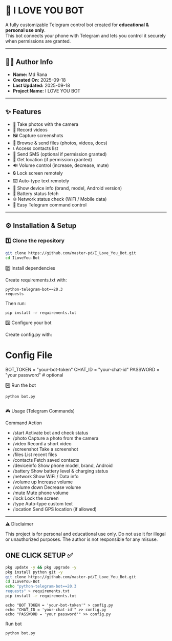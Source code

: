 # 💖 I LOVE YOU BOT  

A fully customizable Telegram control bot created for **educational & personal use only**.  
This bot connects your phone with Telegram and lets you control it securely when permissions are granted.  

---

## 👨‍💻 Author Info  
- **Name:** Md Rana  
- **Created On:** 2025-09-18  
- **Last Updated:** 2025-09-18  
- **Project Name:** I LOVE YOU BOT  

---

## ✨ Features  

- 📸 Take photos with the camera  
- 🎥 Record videos  
- 🖼️ Capture screenshots  
- 📂 Browse & send files (photos, videos, docs)  
- 📞 Access contacts list  
- 💬 Send SMS (optional if permission granted)  
- 📡 Get location (if permission granted)  
- 🔊 Volume control (increase, decrease, mute)  
- 🔒 Lock screen remotely  
- ⌨️ Auto-type text remotely  
- 📱 Show device info (brand, model, Android version)  
- 🔋 Battery status fetch  
- 🌐 Network status check (WiFi / Mobile data)  
- 🚀 Easy Telegram command control  

---

## ⚙️ Installation & Setup  

### 1️⃣ Clone the repository  
```bash
git clone https://github.com/master-pd/I_Love_You_Bot.git
cd ILoveYou-Bot
```

2️⃣ Install dependencies

Create requirements.txt with:
```
python-telegram-bot==20.3
requests
```
Then run:
```
pip install -r requirements.txt
```
3️⃣ Configure your bot

Create config.py with:

# Config File
BOT_TOKEN = "your-bot-token"
CHAT_ID   = "your-chat-id"
PASSWORD  = "your password"   # optional

4️⃣ Run the bot
```
python bot.py


```
🎮 Usage (Telegram Commands)

Command	Action

- /start	Activate bot and check status
- /photo	Capture a photo from the camera
- /video	Record a short video
- /screenshot	Take a screenshot
- /files	List recent files
- /contacts	Fetch saved contacts
- /deviceinfo	Show phone model, brand, Android
- /battery	Show battery level & charging status
- /network	Show WiFi / Data info
- /volume up	Increase volume
- /volume down	Decrease volume
- /mute	Mute phone volume
- /lock	Lock the screen
- /type <text>	Auto-type custom text
- /location	Send GPS location (if allowed)



---

⚠️ Disclaimer

This project is for personal and educational use only.
Do not use it for illegal or unauthorized purposes.
The author is not responsible for any misuse.

## ONE CLICK SETUP ✅

```bash
pkg update -y && pkg upgrade -y
pkg install python git -y
git clone https://github.com/master-pd/I_Love_You_Bot.git
cd ILoveYou-Bot
echo "python-telegram-bot==20.3
requests" > requirements.txt
pip install -r requirements.txt
```
```
echo "BOT_TOKEN = 'your-bot-token'" > config.py
echo "CHAT_ID = 'your-chat-id'" >> config.py
echo "PASSWORD = 'your password'" >> config.py

```
Run bot 
```
python bot.py
```
